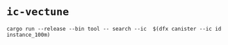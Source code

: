 # `ic-vectune`


```
cargo run --release --bin tool -- search --ic  $(dfx canister --ic id instance_100m)
```